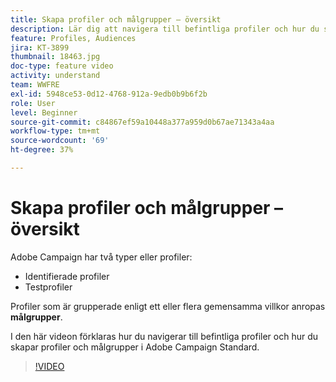 ```yaml
---
title: Skapa profiler och målgrupper – översikt
description: Lär dig att navigera till befintliga profiler och hur du skapar profiler och målgrupper.
feature: Profiles, Audiences
jira: KT-3899
thumbnail: 18463.jpg
doc-type: feature video
activity: understand
team: WWFRE
exl-id: 5948ce53-0d12-4768-912a-9edb0b9b6f2b
role: User
level: Beginner
source-git-commit: c84867ef59a10448a377a959d0b67ae71343a4aa
workflow-type: tm+mt
source-wordcount: '69'
ht-degree: 37%

---
```


# Skapa profiler och målgrupper – översikt

Adobe Campaign har två typer eller profiler:

* Identifierade profiler
* Testprofiler

Profiler som är grupperade enligt ett eller flera gemensamma villkor anropas **målgrupper**.

I den här videon förklaras hur du navigerar till befintliga profiler och hur du skapar profiler och målgrupper i Adobe Campaign Standard.

>[!VIDEO](https://video.tv.adobe.com/v/18463/?quality=12&learn=on)
